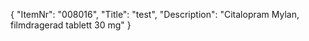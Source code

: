 {
  "ItemNr": "008016",
  "Title": "test",
  "Description": "Citalopram Mylan, filmdragerad tablett 30 mg"
}
